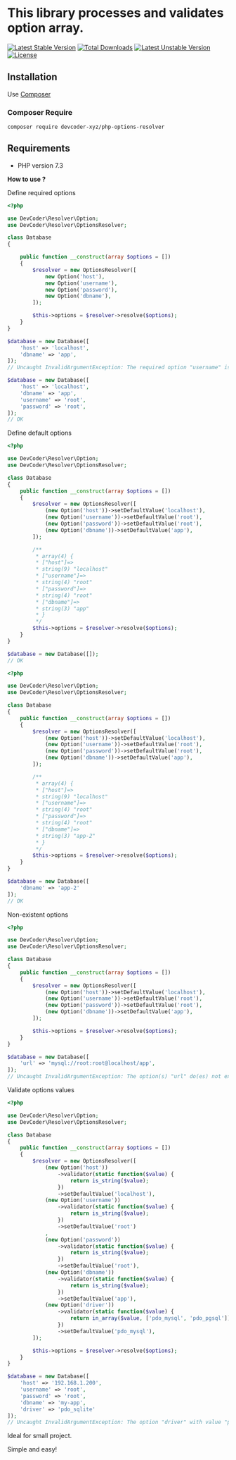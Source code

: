 # This library processes and validates option array.
[![Latest Stable Version](http://poser.pugx.org/devcoder-xyz/php-options-resolver/v)](https://packagist.org/packages/devcoder-xyz/php-options-resolver) [![Total Downloads](http://poser.pugx.org/devcoder-xyz/php-options-resolver/downloads)](https://packagist.org/packages/devcoder-xyz/php-options-resolver) [![Latest Unstable Version](http://poser.pugx.org/devcoder-xyz/php-options-resolver/v/unstable)](https://packagist.org/packages/devcoder-xyz/php-options-resolver) [![License](http://poser.pugx.org/devcoder-xyz/php-options-resolver/license)](https://packagist.org/packages/devcoder-xyz/php-options-resolver)
## Installation

Use [Composer](https://getcomposer.org/)

### Composer Require
```
composer require devcoder-xyz/php-options-resolver
```
## Requirements

* PHP version 7.3
  
**How to use ?**

Define required options
```php
<?php

use DevCoder\Resolver\Option;
use DevCoder\Resolver\OptionsResolver;

class Database
{

    public function __construct(array $options = [])
    {
        $resolver = new OptionsResolver([
            new Option('host'),
            new Option('username'),
            new Option('password'),
            new Option('dbname'),
        ]);

        $this->options = $resolver->resolve($options);
    }
}

$database = new Database([
    'host' => 'localhost',
    'dbname' => 'app',
]);
// Uncaught InvalidArgumentException: The required option "username" is missing.

$database = new Database([
    'host' => 'localhost',
    'dbname' => 'app',
    'username' => 'root',
    'password' => 'root',
]);
// OK
```

Define default options
```php
<?php

use DevCoder\Resolver\Option;
use DevCoder\Resolver\OptionsResolver;

class Database
{
    public function __construct(array $options = [])
    {
        $resolver = new OptionsResolver([
            (new Option('host'))->setDefaultValue('localhost'),
            (new Option('username'))->setDefaultValue('root'),
            (new Option('password'))->setDefaultValue('root'),
            (new Option('dbname'))->setDefaultValue('app'),
        ]);

        /**
         * array(4) {
         * ["host"]=>
         * string(9) "localhost"
         * ["username"]=>
         * string(4) "root"
         * ["password"]=>
         * string(4) "root"
         * ["dbname"]=>
         * string(3) "app"
         * }
         */
        $this->options = $resolver->resolve($options);
    }
}

$database = new Database([]);
// OK
```
```php
<?php

use DevCoder\Resolver\Option;
use DevCoder\Resolver\OptionsResolver;

class Database
{
    public function __construct(array $options = [])
    {
        $resolver = new OptionsResolver([
            (new Option('host'))->setDefaultValue('localhost'),
            (new Option('username'))->setDefaultValue('root'),
            (new Option('password'))->setDefaultValue('root'),
            (new Option('dbname'))->setDefaultValue('app'),
        ]);

        /**
         * array(4) {
         * ["host"]=>
         * string(9) "localhost"
         * ["username"]=>
         * string(4) "root"
         * ["password"]=>
         * string(4) "root"
         * ["dbname"]=>
         * string(3) "app-2"
         * }
         */
        $this->options = $resolver->resolve($options);
    }
}

$database = new Database([
    'dbname' => 'app-2'
]);
// OK
```

Non-existent options
```php
<?php

use DevCoder\Resolver\Option;
use DevCoder\Resolver\OptionsResolver;

class Database
{
    public function __construct(array $options = [])
    {
        $resolver = new OptionsResolver([
            (new Option('host'))->setDefaultValue('localhost'),
            (new Option('username'))->setDefaultValue('root'),
            (new Option('password'))->setDefaultValue('root'),
            (new Option('dbname'))->setDefaultValue('app'),
        ]);

        $this->options = $resolver->resolve($options);
    }
}

$database = new Database([
    'url' => 'mysql://root:root@localhost/app',
]);
// Uncaught InvalidArgumentException: The option(s) "url" do(es) not exist. Defined options are: "host", "username", "password", "dbname"
```
Validate options values
```php
<?php

use DevCoder\Resolver\Option;
use DevCoder\Resolver\OptionsResolver;

class Database
{
    public function __construct(array $options = [])
    {
        $resolver = new OptionsResolver([
            (new Option('host'))
                ->validator(static function($value) {
                    return is_string($value);
                })
                ->setDefaultValue('localhost'),
            (new Option('username'))
                ->validator(static function($value) {
                    return is_string($value);
                })
                ->setDefaultValue('root')
            ,
            (new Option('password'))
                ->validator(static function($value) {
                    return is_string($value);
                })
                ->setDefaultValue('root'),
            (new Option('dbname'))
                ->validator(static function($value) {
                    return is_string($value);
                })
                ->setDefaultValue('app'),
            (new Option('driver'))
                ->validator(static function($value) {
                    return in_array($value, ['pdo_mysql', 'pdo_pgsql']);
                })
                ->setDefaultValue('pdo_mysql'),
        ]);

        $this->options = $resolver->resolve($options);
    }
}

$database = new Database([
    'host' => '192.168.1.200',
    'username' => 'root',
    'password' => 'root',
    'dbname' => 'my-app',
    'driver' => 'pdo_sqlite'
]);
// Uncaught InvalidArgumentException: The option "driver" with value "pdo_sqlite" is invalid.
```

Ideal for small project.

Simple and easy!